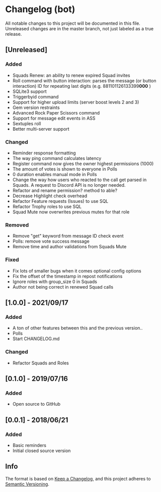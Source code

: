# Changelog (bot)

All notable changes to this project will be documented in this file. Unreleased changes are in the master branch, not just labeled as a true release.

## [Unreleased]
### Added
- Squads Renew: an ability to renew expired Squad invites
- Roll command with button interaction: parses the message (or button interaction) ID for repeating last digits (e.g. 881101126133399**000** )
- SQLite3 support
- Triggerbyid command
- Support for higher upload limits (server boost levels 2 and 3)
- Gem version restraints
- Advanced Rock Paper Scissors command
- Support for message edit events in ASS
- Sextuples roll
- Better multi-server support

### Changed
- Reminder response formatting
- The way ping command calculates latency
- Register command now gives the owner highest permissions (1000)
- The amount of votes is shown to everyone in Polls
- 0 duration enables manual mode in Polls
- Change the way how users who reacted to the call get parsed in Squads. A request to Discord API is no longer needed.
- Refactor and rename permission? method to able?
- Decrease Highlight check overhead
- Refactor Feature requests (Issues) to use SQL
- Refactor Trophy roles to use SQL
- Squad Mute now overwrites previous mutes for that role

### Removed
- Remove "get" keyword from message ID check event
- Polls: remove vote success message
- Remove time and author validations from Squads Mute

### Fixed
- Fix lots of smaller bugs when it comes optional config options
- Fix the offset of the timestamp in repost notifications
- Ignore roles with group_size 0 in Squads
- Author not being correct in renewed Squad calls

## [1.0.0] - 2021/09/17
### Added
- A ton of other features between this and the previous version..
- Polls
- Start CHANGELOG.md

### Changed
- Refactor Squads and Roles

## [0.1.0] - 2019/07/16
### Added
- Open source to GitHub

## [0.0.1] - 2018/06/21
### Added
- Basic reminders
- Initial closed source version

## Info
The format is based on [Keep a Changelog](https://keepachangelog.com/en/1.0.0/),
and this project adheres to [Semantic Versioning](https://semver.org/spec/v2.0.0.html).
